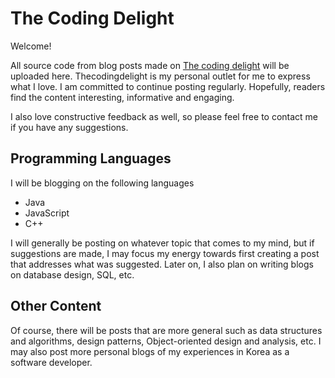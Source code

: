 # The Coding Delight

Welcome!

All source code from blog posts made on <a href="http://thecodingdelight.com">The coding delight</a> will be uploaded here. Thecodingdelight is my personal outlet for me to express what I love. I am committed to continue posting regularly. Hopefully, readers find the content interesting, informative and engaging. 

I also love constructive feedback as well, so please feel free to contact me if you have any suggestions. 

## Programming Languages

I will be blogging on the following languages

* Java
* JavaScript
* C++

I will generally be posting on whatever topic that comes to my mind, but if suggestions are made, I may focus my energy towards first creating a post that addresses what was suggested.
Later on, I also plan on writing blogs on database design, SQL, etc. 

## Other Content

Of course, there will be posts that are more general such as data structures and algorithms, design patterns, Object-oriented design and analysis, etc. I may also post more personal blogs of my experiences in Korea as a software developer. 
